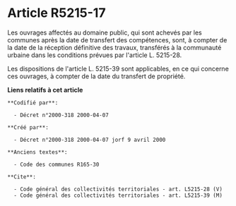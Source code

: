 # Article R5215-17

Les ouvrages affectés au domaine public, qui sont achevés par les communes après la date de transfert des compétences, sont,
à compter de la date de la réception définitive des travaux, transférés à la communauté urbaine dans les conditions prévues
par l'article L. 5215-28.

Les dispositions de l'article L. 5215-39 sont applicables, en ce qui concerne ces ouvrages, à compter de la date du transfert
de propriété.

**Liens relatifs à cet article**

	**Codifié par**:

	  - Décret n°2000-318 2000-04-07

	**Créé par**:

	  - Décret n°2000-318 2000-04-07 jorf 9 avril 2000

	**Anciens textes**:

	  - Code des communes R165-30

	**Cite**:

	  - Code général des collectivités territoriales - art. L5215-28 (V)
	  - Code général des collectivités territoriales - art. L5215-39 (M)
